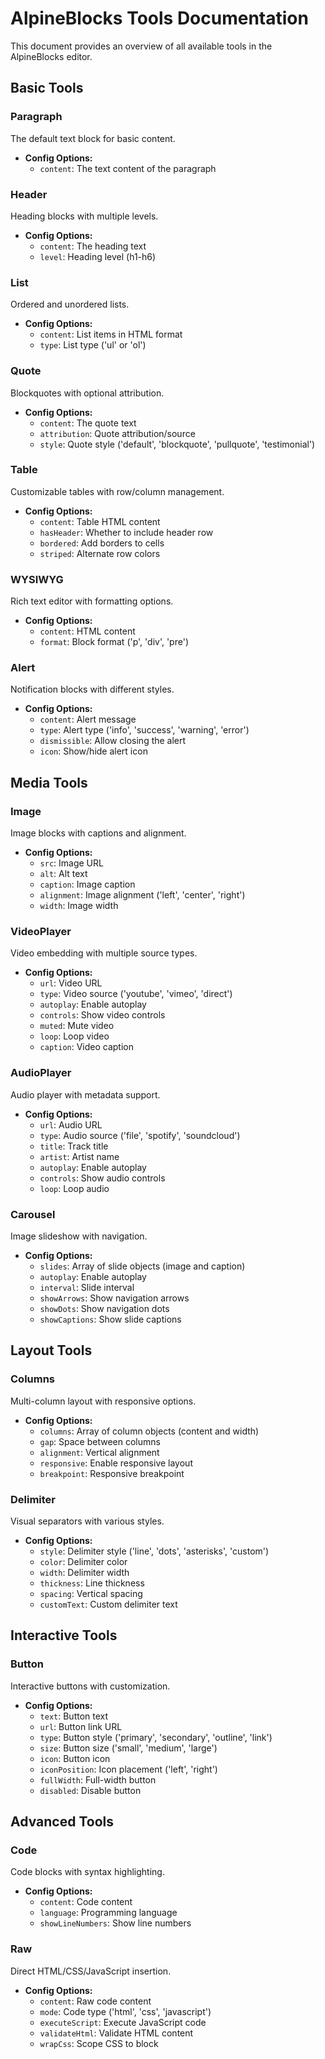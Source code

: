 # AlpineBlocks Tools Documentation

This document provides an overview of all available tools in the AlpineBlocks editor.

## Basic Tools

### Paragraph
The default text block for basic content.
- **Config Options:**
  - `content`: The text content of the paragraph

### Header
Heading blocks with multiple levels.
- **Config Options:**
  - `content`: The heading text
  - `level`: Heading level (h1-h6)

### List
Ordered and unordered lists.
- **Config Options:**
  - `content`: List items in HTML format
  - `type`: List type ('ul' or 'ol')

### Quote
Blockquotes with optional attribution.
- **Config Options:**
  - `content`: The quote text
  - `attribution`: Quote attribution/source
  - `style`: Quote style ('default', 'blockquote', 'pullquote', 'testimonial')

### Table
Customizable tables with row/column management.
- **Config Options:**
  - `content`: Table HTML content
  - `hasHeader`: Whether to include header row
  - `bordered`: Add borders to cells
  - `striped`: Alternate row colors

### WYSIWYG
Rich text editor with formatting options.
- **Config Options:**
  - `content`: HTML content
  - `format`: Block format ('p', 'div', 'pre')

### Alert
Notification blocks with different styles.
- **Config Options:**
  - `content`: Alert message
  - `type`: Alert type ('info', 'success', 'warning', 'error')
  - `dismissible`: Allow closing the alert
  - `icon`: Show/hide alert icon

## Media Tools

### Image
Image blocks with captions and alignment.
- **Config Options:**
  - `src`: Image URL
  - `alt`: Alt text
  - `caption`: Image caption
  - `alignment`: Image alignment ('left', 'center', 'right')
  - `width`: Image width

### VideoPlayer
Video embedding with multiple source types.
- **Config Options:**
  - `url`: Video URL
  - `type`: Video source ('youtube', 'vimeo', 'direct')
  - `autoplay`: Enable autoplay
  - `controls`: Show video controls
  - `muted`: Mute video
  - `loop`: Loop video
  - `caption`: Video caption

### AudioPlayer
Audio player with metadata support.
- **Config Options:**
  - `url`: Audio URL
  - `type`: Audio source ('file', 'spotify', 'soundcloud')
  - `title`: Track title
  - `artist`: Artist name
  - `autoplay`: Enable autoplay
  - `controls`: Show audio controls
  - `loop`: Loop audio

### Carousel
Image slideshow with navigation.
- **Config Options:**
  - `slides`: Array of slide objects (image and caption)
  - `autoplay`: Enable autoplay
  - `interval`: Slide interval
  - `showArrows`: Show navigation arrows
  - `showDots`: Show navigation dots
  - `showCaptions`: Show slide captions

## Layout Tools

### Columns
Multi-column layout with responsive options.
- **Config Options:**
  - `columns`: Array of column objects (content and width)
  - `gap`: Space between columns
  - `alignment`: Vertical alignment
  - `responsive`: Enable responsive layout
  - `breakpoint`: Responsive breakpoint

### Delimiter
Visual separators with various styles.
- **Config Options:**
  - `style`: Delimiter style ('line', 'dots', 'asterisks', 'custom')
  - `color`: Delimiter color
  - `width`: Delimiter width
  - `thickness`: Line thickness
  - `spacing`: Vertical spacing
  - `customText`: Custom delimiter text

## Interactive Tools

### Button
Interactive buttons with customization.
- **Config Options:**
  - `text`: Button text
  - `url`: Button link URL
  - `type`: Button style ('primary', 'secondary', 'outline', 'link')
  - `size`: Button size ('small', 'medium', 'large')
  - `icon`: Button icon
  - `iconPosition`: Icon placement ('left', 'right')
  - `fullWidth`: Full-width button
  - `disabled`: Disable button

## Advanced Tools

### Code
Code blocks with syntax highlighting.
- **Config Options:**
  - `content`: Code content
  - `language`: Programming language
  - `showLineNumbers`: Show line numbers

### Raw
Direct HTML/CSS/JavaScript insertion.
- **Config Options:**
  - `content`: Raw code content
  - `mode`: Code type ('html', 'css', 'javascript')
  - `executeScript`: Execute JavaScript code
  - `validateHtml`: Validate HTML content
  - `wrapCss`: Scope CSS to block 